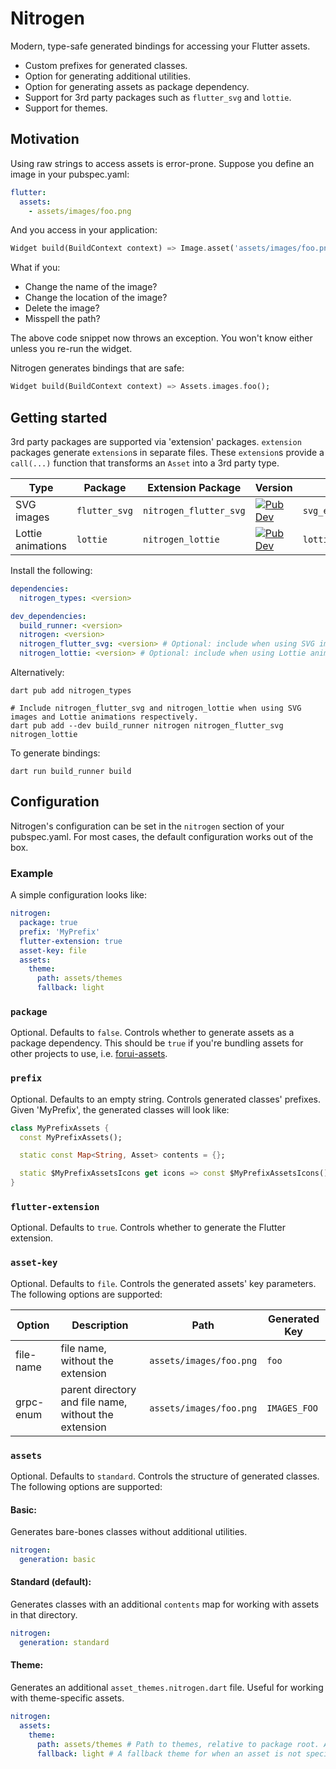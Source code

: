 # Nitrogen

Modern, type-safe generated bindings for accessing your Flutter assets.
* Custom prefixes for generated classes.
* Option for generating additional utilities.
* Option for generating assets as package dependency.
* Support for 3rd party packages such as `flutter_svg` and `lottie`.
* Support for themes.

## Motivation

Using raw strings to access assets is error-prone. Suppose you define an image in your pubspec.yaml:
```yaml
flutter:
  assets:
    - assets/images/foo.png
```

And you access in your application:
```dart
Widget build(BuildContext context) => Image.asset('assets/images/foo.png');
```

What if you:
* Change the name of the image?
* Change the location of the image?
* Delete the image?
* Misspell the path?

The above code snippet now throws an exception. You won't know either unless you re-run the widget.

Nitrogen generates bindings that are safe:
```dart
Widget build(BuildContext context) => Assets.images.foo();
```

## Getting started

3rd party packages are supported via 'extension' packages. `extension` packages generate `extension`s in separate files.
These `extension`s provide a `call(...)` function that transforms an `Asset` into a 3rd party type.

| Type              | Package       | Extension Package      | Version                                                                                                        | Default generated file           |
|-------------------|---------------|------------------------|----------------------------------------------------------------------------------------------------------------|----------------------------------|
| SVG images        | `flutter_svg` | `nitrogen_flutter_svg` | [![Pub Dev](https://img.shields.io/pub/v/nitrogen_flutter_svg)](https://pub.dev/packages/nitrogen_flutter_svg) | `svg_extension.nitrogen.dart`    |
| Lottie animations | `lottie`      | `nitrogen_lottie`      | [![Pub Dev](https://img.shields.io/pub/v/nitrogen_lottie)](https://pub.dev/packages/nitrogen_lottie)           | `lottie_extension.nitrogen.dart` |


Install the following:
```yaml
dependencies:
  nitrogen_types: <version>

dev_dependencies:
  build_runner: <version>
  nitrogen: <version>
  nitrogen_flutter_svg: <version> # Optional: include when using SVG images
  nitrogen_lottie: <version> # Optional: include when using Lottie animations
```

Alternatively:
```shell
dart pub add nitrogen_types

# Include nitrogen_flutter_svg and nitrogen_lottie when using SVG images and Lottie animations respectively.
dart pub add --dev build_runner nitrogen nitrogen_flutter_svg nitrogen_lottie
```

To generate bindings:
```shell
dart run build_runner build
```

## Configuration

Nitrogen's configuration can be set in the `nitrogen` section of your pubspec.yaml. For most cases, the default
configuration works out of the box.

### Example

A simple configuration looks like:
```yaml
nitrogen:
  package: true
  prefix: 'MyPrefix'
  flutter-extension: true
  asset-key: file
  assets:
    theme:
      path: assets/themes
      fallback: light
```

### `package`

Optional. Defaults to `false`. Controls whether to generate assets as a package dependency. This should be `true` if 
you're bundling assets for other projects to use, i.e. [forui-assets](https://github.com/forus-labs/forui).

### `prefix`

Optional. Defaults to an empty string. Controls generated classes' prefixes. Given 'MyPrefix', the generated classes will
look like:
```dart
class MyPrefixAssets {
  const MyPrefixAssets();

  static const Map<String, Asset> contents = {};

  static $MyPrefixAssetsIcons get icons => const $MyPrefixAssetsIcons();
}
```

### `flutter-extension`

Optional. Defaults to `true`. Controls whether to generate the Flutter extension. 

### `asset-key`

Optional. Defaults to `file`. Controls the generated assets' key parameters. The following options are supported:

| Option    | Description                                           | Path                    | Generated Key |
|-----------|-------------------------------------------------------|-------------------------|---------------|
| file-name | file name, without the extension                      | `assets/images/foo.png` | `foo`         |
| grpc-enum | parent directory and file name, without the extension | `assets/images/foo.png` | `IMAGES_FOO`  |


### `assets`

Optional. Defaults to `standard`. Controls the structure of generated classes. The following options are supported:

#### Basic: 

Generates bare-bones classes without additional utilities.
```yaml
nitrogen:
  generation: basic
```

#### Standard (default):

Generates classes with an additional `contents` map for working with assets in that directory.
```yaml
nitrogen:
  generation: standard
```

#### Theme: 

Generates an additional `asset_themes.nitrogen.dart` file. Useful for working with theme-specific assets.
```yaml
nitrogen:
  assets:
    theme:
      path: assets/themes # Path to themes, relative to package root. Assumes all themes are directly under assets/themes.
      fallback: light # A fallback theme for when an asset is not specified, relative to 'path', i.e. assets/themes/light.
```
